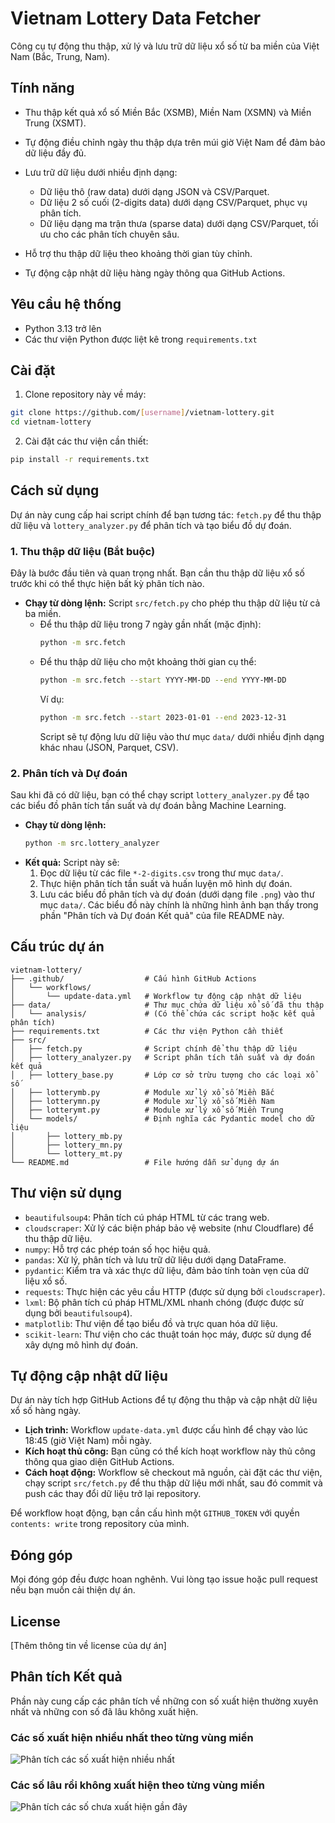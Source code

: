 # Vietnam Lottery Data Fetcher

Công cụ tự động thu thập, xử lý và lưu trữ dữ liệu xổ số từ ba miền của Việt Nam (Bắc, Trung, Nam).

## Tính năng

- Thu thập kết quả xổ số Miền Bắc (XSMB), Miền Nam (XSMN) và Miền Trung (XSMT).
- Tự động điều chỉnh ngày thu thập dựa trên múi giờ Việt Nam để đảm bảo dữ liệu đầy đủ.
- Lưu trữ dữ liệu dưới nhiều định dạng:
  - Dữ liệu thô (raw data) dưới dạng JSON và CSV/Parquet.
  - Dữ liệu 2 số cuối (2-digits data) dưới dạng CSV/Parquet, phục vụ phân tích.
  - Dữ liệu dạng ma trận thưa (sparse data) dưới dạng CSV/Parquet, tối ưu cho các phân tích chuyên sâu.
- Hỗ trợ thu thập dữ liệu theo khoảng thời gian tùy chỉnh.

- Tự động cập nhật dữ liệu hàng ngày thông qua GitHub Actions.

## Yêu cầu hệ thống

- Python 3.13 trở lên
- Các thư viện Python được liệt kê trong `requirements.txt`

## Cài đặt

1. Clone repository này về máy:

```bash
git clone https://github.com/[username]/vietnam-lottery.git
cd vietnam-lottery
```

2. Cài đặt các thư viện cần thiết:

```bash
pip install -r requirements.txt
```

## Cách sử dụng

Dự án này cung cấp hai script chính để bạn tương tác: `fetch.py` để thu thập dữ liệu và `lottery_analyzer.py` để phân tích và tạo biểu đồ dự đoán.

### 1. Thu thập dữ liệu (Bắt buộc)

Đây là bước đầu tiên và quan trọng nhất. Bạn cần thu thập dữ liệu xổ số trước khi có thể thực hiện bất kỳ phân tích nào.

- **Chạy từ dòng lệnh:**
  Script `src/fetch.py` cho phép thu thập dữ liệu từ cả ba miền.
  - Để thu thập dữ liệu trong 7 ngày gần nhất (mặc định):
    ```bash
    python -m src.fetch
    ```
  - Để thu thập dữ liệu cho một khoảng thời gian cụ thể:
    ```bash
    python -m src.fetch --start YYYY-MM-DD --end YYYY-MM-DD
    ```
    Ví dụ:
    ```bash
    python -m src.fetch --start 2023-01-01 --end 2023-12-31
    ```
    Script sẽ tự động lưu dữ liệu vào thư mục `data/` dưới nhiều định dạng khác nhau (JSON, Parquet, CSV).

### 2. Phân tích và Dự đoán

Sau khi đã có dữ liệu, bạn có thể chạy script `lottery_analyzer.py` để tạo các biểu đồ phân tích tần suất và dự đoán bằng Machine Learning.

- **Chạy từ dòng lệnh:**
  ```bash
  python -m src.lottery_analyzer
  ```
- **Kết quả:**
  Script này sẽ:
  1. Đọc dữ liệu từ các file `*-2-digits.csv` trong thư mục `data/`.
  2. Thực hiện phân tích tần suất và huấn luyện mô hình dự đoán.
  3. Lưu các biểu đồ phân tích và dự đoán (dưới dạng file `.png`) vào thư mục `data/`. Các biểu đồ này chính là những hình ảnh bạn thấy trong phần "Phân tích và Dự đoán Kết quả" của file README này.

## Cấu trúc dự án

```
vietnam-lottery/
├── .github/                  # Cấu hình GitHub Actions
│   └── workflows/
│       └── update-data.yml   # Workflow tự động cập nhật dữ liệu
├── data/                     # Thư mục chứa dữ liệu xổ số đã thu thập
│   └── analysis/             # (Có thể chứa các script hoặc kết quả phân tích)
├── requirements.txt          # Các thư viện Python cần thiết
├── src/
│   ├── fetch.py              # Script chính để thu thập dữ liệu
│   ├── lottery_analyzer.py   # Script phân tích tần suất và dự đoán kết quả
│   ├── lottery_base.py       # Lớp cơ sở trừu tượng cho các loại xổ số
│   ├── lotterymb.py          # Module xử lý xổ số Miền Bắc
│   ├── lotterymn.py          # Module xử lý xổ số Miền Nam
│   ├── lotterymt.py          # Module xử lý xổ số Miền Trung
│   └── models/               # Định nghĩa các Pydantic model cho dữ liệu
│       ├── lottery_mb.py
│       ├── lottery_mn.py
│       └── lottery_mt.py
└── README.md                 # File hướng dẫn sử dụng dự án
```

## Thư viện sử dụng

- `beautifulsoup4`: Phân tích cú pháp HTML từ các trang web.
- `cloudscraper`: Xử lý các biện pháp bảo vệ website (như Cloudflare) để thu thập dữ liệu.
- `numpy`: Hỗ trợ các phép toán số học hiệu quả.
- `pandas`: Xử lý, phân tích và lưu trữ dữ liệu dưới dạng DataFrame.
- `pydantic`: Kiểm tra và xác thực dữ liệu, đảm bảo tính toàn vẹn của dữ liệu xổ số.
- `requests`: Thực hiện các yêu cầu HTTP (được sử dụng bởi `cloudscraper`).
- `lxml`: Bộ phân tích cú pháp HTML/XML nhanh chóng (được được sử dụng bởi `beautifulsoup4`).
- `matplotlib`: Thư viện để tạo biểu đồ và trực quan hóa dữ liệu.
- `scikit-learn`: Thư viện cho các thuật toán học máy, được sử dụng để xây dựng mô hình dự đoán.

## Tự động cập nhật dữ liệu

Dự án này tích hợp GitHub Actions để tự động thu thập và cập nhật dữ liệu xổ số hàng ngày.

- **Lịch trình:** Workflow `update-data.yml` được cấu hình để chạy vào lúc 18:45 (giờ Việt Nam) mỗi ngày.
- **Kích hoạt thủ công:** Bạn cũng có thể kích hoạt workflow này thủ công thông qua giao diện GitHub Actions.
- **Cách hoạt động:** Workflow sẽ checkout mã nguồn, cài đặt các thư viện, chạy script `src/fetch.py` để thu thập dữ liệu mới nhất, sau đó commit và push các thay đổi dữ liệu trở lại repository.

Để workflow hoạt động, bạn cần cấu hình một `GITHUB_TOKEN` với quyền `contents: write` trong repository của mình.

## Đóng góp

Mọi đóng góp đều được hoan nghênh. Vui lòng tạo issue hoặc pull request nếu bạn muốn cải thiện dự án.

## License

[Thêm thông tin về license của dự án]

## Phân tích Kết quả

Phần này cung cấp các phân tích về những con số xuất hiện thường xuyên nhất và những con số đã lâu không xuất hiện.

### Các số xuất hiện nhiều nhất theo từng vùng miền
![Phân tích các số xuất hiện nhiều nhất](data/most_frequent_numbers.png)

### Các số lâu rồi không xuất hiện theo từng vùng miền
![Phân tích các số chưa xuất hiện gần đây](data/least_recent_numbers.png)
